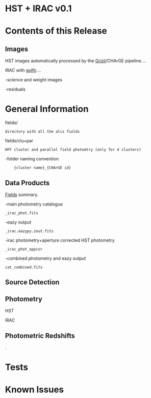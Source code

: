 
HST + IRAC v0.1
===============


Contents of this Release
========================


Images
------

HST images automatically processed by the [Grizli](https://github.com/gbrammer/grizli)/CHArGE pipeline....

IRAC with [golfir](https://github.com/gbrammer/golfir)....

-science and weight images

-residuals

General Information
===================

fields/

	directory with all the alcs fields

fields/clu+par

	HFF cluster and parallel field photomtry (only for 4 clusters)

-folder naming convention

        {cluster name}_{CHArGE id}

Data Products
-------------

[Fields](./fields.md) summary.

-main photometry catalogue

	_irac_phot.fits

-eazy output

	_irac.eazypy.zout.fits

-irac photometry+aperture corrected HST photometry

	_irac_phot_appcor

-combined photometry and eazy output

	cat_combined.fits


Source Detection
----------------


Photometry
----------

HST

IRAC


Photometric Redshifts
---------------------


.

Tests
=====

Known Issues
============

